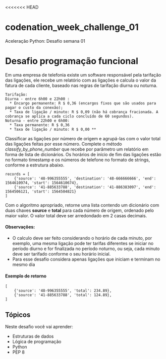 <<<<<<< HEAD
# codenation_week_challenge_01
Aceleração Python: Desafio semana 01

# Desafio programação funcional

 Em uma empresa de telefonia existe um software responsável pela tarifação das ligações, ele recebe um relatório com as ligações e calcula o valor da fatura de cada cliente, baseado nas regras de tarifação diurna ou noturna.

```
Tarifação:
Diurna - entre 6h00 e 22h00 :
  * Encargo permanente: R $ 0,36 (encargos fixos que são usados para pagar o custo da conexão);
  * Taxa de ligação / minuto: R $ 0,09 (não há cobrança fracionada. A cobrança se aplica a cada ciclo concluído de 60 segundos).
Noturna - entre 22h00 e 6h00:
  * Taxa permanente: R $ 0,36
  * Taxa de ligação / minuto: R $ 0,00 **
```

Classificar as ligações por número de origem e agrupá-las com o valor total das ligações feitas por esse número. Complete o método _classify_by_phone_number_ que recebe por parâmetro um relatório em forma de lista de dicionários. Os horários de início de fim das ligações estão no formato timestamp e os números de telefone no formato de strings, conforme a estrutura abaixo.

```
records = [
    {'source': '48-996355555', 'destination': '48-666666666', 'end': 1564610974, 'start': 1564610674},
    {'source': '41-885633788', 'destination': '41-886383097', 'end': 1564506121, 'start': 1564504821}
]
```

Com o algoritmo apropriado, retorne uma lista contendo um dicionário com duas chaves **source** e **total** para cada número de origem, ordenado pelo maior valor. O valor total deve ser arredondado em 2 casas decimais.

#### Observações:
* O calculo deve ser feito considerando o horário de cada minuto, por exemplo, uma mesma ligação pode ter tarifas diferentes se iniciar no período diurno e for finalizada no período noturno, ou seja, cada minuto deve ser tarifado conforme o seu horário inicial.
* Para esse desafio considera apenas ligações que iniciam e terminam no mesmo dia

#### Exemplo de retorno
```
[
    {'source': '48-996355555', 'total': 234.89},
    {'source': '41-885633788', 'total': 124.89},
]
```
## Tópicos
Neste desafio você vai aprender:

* Estruturas de dados
* Lógica de programação
* Python
* PEP 8